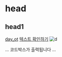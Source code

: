 # head
## head1
[day_ot](/day_ot)
[텍스트 확인하기](/day_ot/github.txt)
![d](/aa.png)

...
코드박스가 출력됩니다
...

